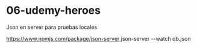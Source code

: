 # 06-udemy-heroes

Json en server para pruebas locales

https://www.npmjs.com/package/json-server
json-server --watch db.json
